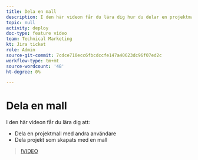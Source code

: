 ```yaml
---
title: Dela en mall
description: I den här videon får du lära dig hur du delar en projektmall med andra användare och delar projekt som skapats med en mall.
topic: null
activity: deploy
doc-type: feature video
team: Technical Marketing
kt: Jira ticket
role: Admin
source-git-commit: 7cdce710ecc6fbcdccfe147a40623dc96f07ed2c
workflow-type: tm+mt
source-wordcount: '48'
ht-degree: 0%

---
```


# Dela en mall

I den här videon får du lära dig att:

* Dela en projektmall med andra användare
* Dela projekt som skapats med en mall

>[!VIDEO](https://video.tv.adobe.com/v/335211/?quality=12)
